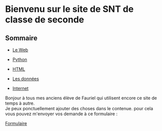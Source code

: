 
# Bienvenu sur le site de SNT de classe de seconde

Sommaire
--

- [Le Web](./WEB/SOMMAIRE.md)
  
- [Python](./PYTHON/SOMMAIRE.md)
  
- [HTML](./HTML/SOMMAIRE.md)

- [Les données](./DONNEES/SOMMAIRE.md)

- [Internet](./INTERNET/SOMMAIRE.md)

Bonjour à tous mes anciens élève de Fauriel qui utilisent encore ce site de temps à autre.  
Je peux ponctuellement ajouter des choses dans le contenue. pour cela vous pouvez m'envoyer vos demande à ce formulaire :

 [Formulaire](https://forms.gle/BeNnREQZhPRHHt526)
